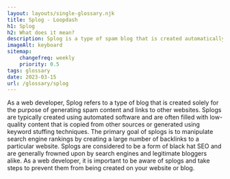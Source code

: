 ```yaml
--- 
layout: layouts/single-glossary.njk
title: Splog - Loopdash
h1: Splog
h2: What does it mean?
description: Splog is a type of spam blog that is created automatically by software bots and can harm the reputation of a WordPress website.
imageAlt: keyboard
sitemap:
	changefreq: weekly
	priority: 0.5
tags: glossary
date: 2023-03-15
url: /glossary/splog
---
```


As a web developer, Splog refers to a type of blog that is created solely for the purpose of generating spam content and links to other websites. Splogs are typically created using automated software and are often filled with low-quality content that is copied from other sources or generated using keyword stuffing techniques. The primary goal of splogs is to manipulate search engine rankings by creating a large number of backlinks to a particular website. Splogs are considered to be a form of black hat SEO and are generally frowned upon by search engines and legitimate bloggers alike. As a web developer, it is important to be aware of splogs and take steps to prevent them from being created on your website or blog.
